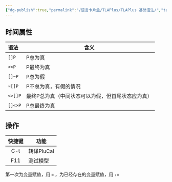 ```yaml
---
{"dg-publish":true,"permalink":"/语言卡片盒/TLAPlus/TLAPlus 基础语法/","tags":["TLAplus"]}
---
```


## 时间属性

| 语法      | 含义                        |
| :------ | ------------------------- |
| `[]P`   | P总为真                      |
| `<>P`   | P最终为真                     |
| `[]~P`  | P总为假                      |
| `~[]P`  | P不总为真，有假的情况               |
| `<>[]P` | 最终P总为真（中间状态可以为假，但首尾状态应为真） |
| `[]<>P` | P总最终为真                    |

## 操作

| 快捷键 | 功能       |
| :-: | -------- |
| C-t | 转译PluCal |
| F11 | 测试模型     |

第一次为变量赋值，用 `=` ，为已经存在的变量赋值，用 `:=`